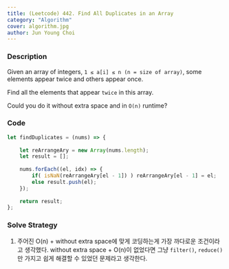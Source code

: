 ```yaml
---
title: (Leetcode) 442. Find All Duplicates in an Array 
category: "Algorithm"
cover: algorithm.jpg
author: Jun Young Choi
---
```


### Description  

Given an array of integers, `1 ≤ a[i] ≤ n (n = size of array)`, some elements appear twice and others appear once.

Find all the elements that appear `twice` in this array.

Could you do it without extra space and in `O(n)` runtime?

### Code  

~~~Javascript
let findDuplicates = (nums) => {
    
    let reArrangeAry = new Array(nums.length);
    let result = [];
    
    nums.forEach((el, idx) => {
        if( isNaN(reArrangeAry[el - 1]) ) reArrangeAry[el - 1] = el;
        else result.push(el);
    });
    
    return result;
};
~~~

### Solve Strategy

1. 주어진 O(n) + without extra space에 맞게 코딩하는게 가장 까다로운 조건이라고 생각했다. without extra space + O(n)이 없었다면 그냥 `filter()`, `reduce()`만 가지고 쉽게 해결할 수 있었던 문제라고 생각한다.
